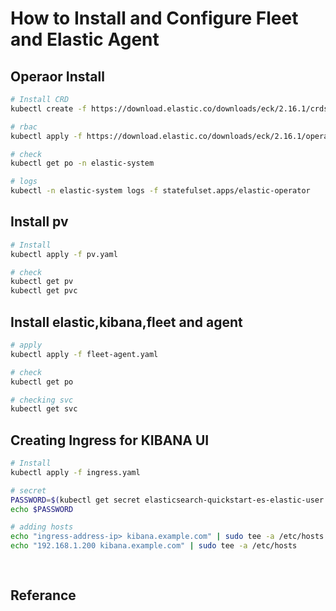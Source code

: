 # How to Install and Configure Fleet and Elastic Agent


## Operaor Install
``` bash
# Install CRD
kubectl create -f https://download.elastic.co/downloads/eck/2.16.1/crds.yaml

# rbac
kubectl apply -f https://download.elastic.co/downloads/eck/2.16.1/operator.yaml

# check
kubectl get po -n elastic-system

# logs
kubectl -n elastic-system logs -f statefulset.apps/elastic-operator

```

## Install pv
``` bash
# Install
kubectl apply -f pv.yaml

# check
kubectl get pv 
kubectl get pvc

```

## Install elastic,kibana,fleet and agent
``` bash
# apply
kubectl apply -f fleet-agent.yaml

# check
kubectl get po

# checking svc 
kubectl get svc

```

## Creating Ingress for KIBANA UI
``` bash
# Install
kubectl apply -f ingress.yaml

# secret
PASSWORD=$(kubectl get secret elasticsearch-quickstart-es-elastic-user -o go-template='{{.data.elastic | base64decode}}')
echo $PASSWORD

# adding hosts
echo "ingress-address-ip> kibana.example.com" | sudo tee -a /etc/hosts
echo "192.168.1.200 kibana.example.com" | sudo tee -a /etc/hosts

```

## 
``` bash


```


## Referance
``` bash


```
